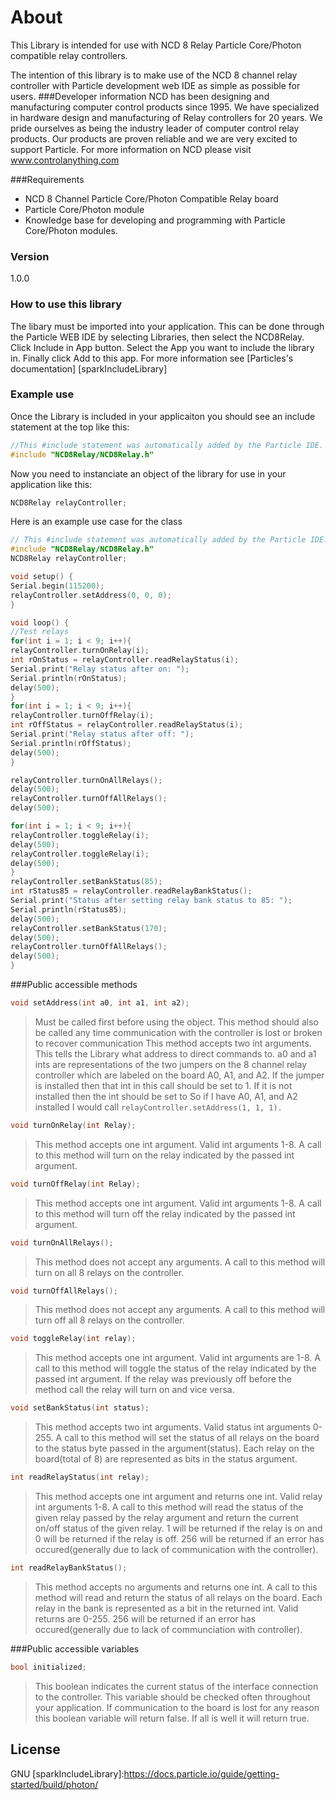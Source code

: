 # About

This Library is intended for use with NCD 8 Relay Particle Core/Photon compatible relay controllers.

The intention of this library is to make use of the NCD 8 channel relay controller with Particle development web IDE as simple as possible for users.
###Developer information
NCD has been designing and manufacturing computer control products since 1995.  We have specialized in hardware design and manufacturing of Relay controllers for 20 years.  We pride ourselves as being the industry leader of computer control relay products.  Our products are proven reliable and we are very excited to support Particle.  For more information on NCD please visit www.controlanything.com 

###Requirements
- NCD 8 Channel Particle Core/Photon Compatible Relay board
- Particle Core/Photon module
- Knowledge base for developing and programming with Particle Core/Photon modules.

### Version
1.0.0

### How to use this library

The libary must be imported into your application.  This can be done through the Particle WEB IDE by selecting Libraries, then select the NCD8Relay.  Click Include in App button.  Select the App you want to include the library in.  Finally click Add to this app.  For more information see [Particles's documentation] [sparkIncludeLibrary] 

### Example use

Once the Library is included in your applicaiton you should see an include statement at the top like this:
```cpp
//This #include statement was automatically added by the Particle IDE.
#include "NCD8Relay/NCD8Relay.h"
```
Now you need to instanciate an object of the library for use in your application like this:
```cpp
NCD8Relay relayController;
```

Here is an example use case for the class
```cpp
// This #include statement was automatically added by the Particle IDE.
#include "NCD8Relay/NCD8Relay.h"
NCD8Relay relayController;

void setup() {
Serial.begin(115200);
relayController.setAddress(0, 0, 0);
}

void loop() {
//Test relays
for(int i = 1; i < 9; i++){
relayController.turnOnRelay(i);
int rOnStatus = relayController.readRelayStatus(i);
Serial.print("Relay status after on: ");
Serial.println(rOnStatus);
delay(500);
}
for(int i = 1; i < 9; i++){
relayController.turnOffRelay(i);
int rOffStatus = relayController.readRelayStatus(i);
Serial.print("Relay status after off: ");
Serial.println(rOffStatus);
delay(500);
}

relayController.turnOnAllRelays();
delay(500);
relayController.turnOffAllRelays();
delay(500);

for(int i = 1; i < 9; i++){
relayController.toggleRelay(i);
delay(500);
relayController.toggleRelay(i);
delay(500);
}
relayController.setBankStatus(85);
int rStatus85 = relayController.readRelayBankStatus();
Serial.print("Status after setting relay bank status to 85: ");
Serial.println(rStatus85);
delay(500);
relayController.setBankStatus(170);
delay(500);
relayController.turnOffAllRelays();
delay(500);
}
```

###Public accessible methods
```cpp
void setAddress(int a0, int a1, int a2);
```
>Must be called first before using the object.  This method should also be called any time communication with
>the controller is lost or broken to recover communication  This method accepts two int arguments.  This
>tells the Library what address to direct commands to.  a0 and a1 ints are representations of the two
>jumpers on the 8 channel relay controller which are labeled on the board A0, A1, and A2.  If the jumper is
>installed then that int in this call should be set to 1.  If it is not installed then the int should be set to 
So if I have A0, A1, and A2 installed I would call ```relayController.setAddress(1, 1, 1).```


```cpp
void turnOnRelay(int Relay);
```
>This method accepts one int argument.  Valid int arguments 1-8.  A call to this method will turn on the
>relay indicated by the passed int argument.


```cpp
void turnOffRelay(int Relay);
```
>This method accepts one int argument.  Valid int arguments 1-8.  A call to this method will turn off the relay
>indicated by the passed int argument.


```cpp
void turnOnAllRelays();
```
>This method does not accept any arguments.  A call to this method will turn on all 8 relays on the
>controller.


```cpp
void turnOffAllRelays();
```
>This method does not accept any arguments.  A call to this method will turn off all 8 relays on the
>controller.


```cpp
void toggleRelay(int relay);
```
>This method accepts one int argument.  Valid int arguments are 1-8.  A call to this method will toggle the
>status of the relay indicated by the passed int argument.  If the relay was previously off before the method
>call the relay will turn on and vice versa.


```cpp
void setBankStatus(int status);
```
>This method accepts two int arguments.  Valid status int arguments 0-255.  A call
>to this method will set the status of all relays on the board to the status byte passed in
the argument(status).  Each relay on the board(total of 8) are represented as bits in the status
>argument.


```cpp
int readRelayStatus(int relay);
```
>This method accepts one int argument and returns one int.  Valid relay int arguments 1-8.  A call to this
>method will read the status of the given relay passed by the relay argument and return the current on/off
>status of the given relay.  1 will be returned if the relay is on and 0 will be returned if the relay is off. 
>256 will be returned if an error has occured(generally due to lack of communication with the controller).


```cpp
int readRelayBankStatus();
```
>This method accepts no arguments and returns one int.  A call to this
>method will read and return the status of all relays on the board. 
>Each relay in the bank is represented as a bit in the returned int.  Valid returns are 0-255.  256 will be
>returned if an error has occured(generally due to lack of communciation with controller).


###Public accessible variables
```cpp
bool initialized;
```
>This boolean indicates the current status of the interface connection to the controller.  This variable should
>be checked often throughout your application.  If communication to the board is lost for any reason this
>boolean variable will return false.  If all is well it will return true.


License
----

GNU
[sparkIncludeLibrary]:https://docs.particle.io/guide/getting-started/build/photon/